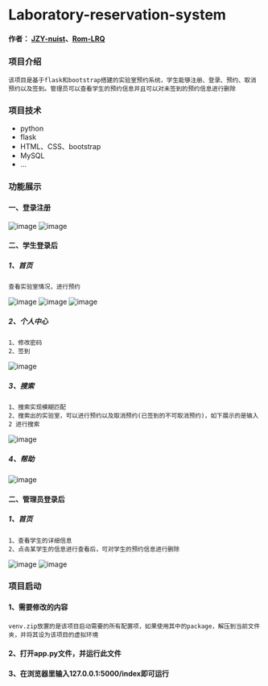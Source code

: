 # Laboratory-reservation-system
#### 作者： [JZY-nuist](https://github.com/JZY-nuist)、[Rom-LRQ](https://github.com/Rom-LRQ)
### 项目介绍
```
该项目是基于flask和bootstrap搭建的实验室预约系统，学生能够注册、登录、预约、取消预约以及签到。管理员可以查看学生的预约信息并且可以对未签到的预约信息进行删除
```

### 项目技术
* python
* flask
* HTML、CSS、bootstrap
* MySQL
* ...

### 功能展示
#### 一、登录注册
![image](https://user-images.githubusercontent.com/74846298/174249081-74ab8564-dabb-43b4-bd51-0d95dc18f47d.png)
![image](https://user-images.githubusercontent.com/74846298/174249109-7263815a-6348-419c-8520-1a39d03f806b.png)
#### 二、学生登录后
##### 1、首页
```
查看实验室情况，进行预约
```
![image](https://user-images.githubusercontent.com/74846298/174249324-f8069b93-860f-4d50-b4aa-a16f02eb8d5a.png)
![image](https://user-images.githubusercontent.com/74846298/174249357-af7c2314-9b9a-4558-954b-4996ede0f1cf.png)
![image](https://user-images.githubusercontent.com/74846298/174249393-5cd31b20-d44d-4f95-a5e3-b43b4726b4e3.png)
##### 2、个人中心
```
1、修改密码
2、签到
```
![image](https://user-images.githubusercontent.com/74846298/174249759-d5c2efe1-3f26-402b-a299-bc9988b298e0.png)
##### 3、搜索
```
1、搜索实现模糊匹配
2、搜索出的实验室，可以进行预约以及取消预约(已签到的不可取消预约)，如下展示的是输入 2 进行搜索
```
![image](https://user-images.githubusercontent.com/74846298/174250160-cc0ee936-1a9f-4d83-b4d1-205907179d36.png)
##### 4、帮助
![image](https://user-images.githubusercontent.com/74846298/174250436-0c255f90-5d48-4669-854e-ca7623add994.png)

#### 二、管理员登录后
##### 1、首页
```
1、查看学生的详细信息
2、点击某学生的信息进行查看后，可对学生的预约信息进行删除
```
![image](https://user-images.githubusercontent.com/74846298/174250733-52c6fcbf-c4ee-4e28-8005-8166a5c4ff47.png)
![image](https://user-images.githubusercontent.com/74846298/174250806-24e20a31-149f-4d8d-b61f-0339d0a5570b.png)

### 项目启动
#### 1、需要修改的内容
```
venv.zip放置的是该项目启动需要的所有配置项，如果使用其中的package，解压到当前文件夹，并将其设为该项目的虚拟环境
```
#### 2、打开app.py文件，并运行此文件
#### 3、在浏览器里输入127.0.0.1:5000/index即可运行
